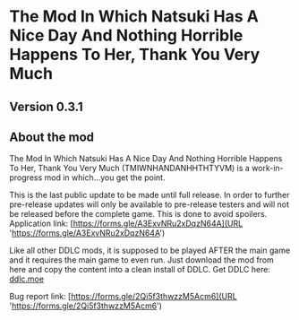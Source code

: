 # The Mod In Which Natsuki Has A Nice Day And Nothing Horrible Happens To Her, Thank You Very Much

## Version 0.3.1

## About the mod

The Mod In Which Natsuki Has A Nice Day And Nothing Horrible Happens To Her, Thank You Very Much (TMIWNHANDANHHTHTYVM) is a work-in-progress mod in which...you get the point.

This is the last public update to be made until full release. In order to further pre-release updates will only be available to pre-release testers and will not be released before the complete game. This is done to avoid spoilers.
Application link: [https://forms.gle/A3ExvNRu2xDqzN64A](URL 'https://forms.gle/A3ExvNRu2xDqzN64A')

Like all other DDLC mods, it is supposed to be played AFTER the main game and it requires the main game to even run.
Just download the mod from here and copy the content into a clean install of DDLC.
Get DDLC here: [ddlc.moe](URL 'ddlc.moe')

Bug report link: [https://forms.gle/2Qi5f3thwzzM5Acm6](URL 'https://forms.gle/2Qi5f3thwzzM5Acm6')